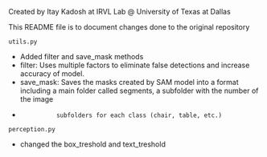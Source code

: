 Created by Itay Kadosh at IRVL Lab @ University of Texas at Dallas

This README file is to document changes done to the original repository

```utils.py```
* Added filter and save_mask methods
*   filter: Uses multiple factors to eliminate false detections and increase accuracy of model.
*   save_mask: Saves the masks created by SAM model into a format including a main folder called segments, a subfolder with the number of the image
*               subfolders for each class (chair, table, etc.)

```perception.py```
* changed the box_treshold and text_treshold

